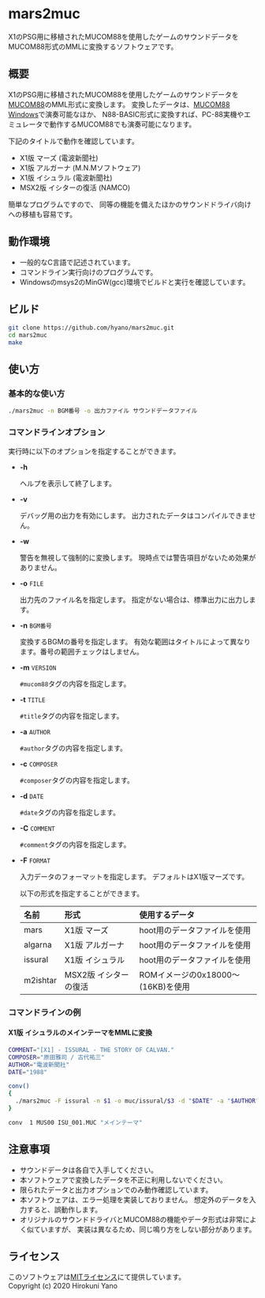 # mars2muc
X1のPSG用に移植されたMUCOM88を使用したゲームのサウンドデータをMUCOM88形式のMMLに変換するソフトウェアです。

## 概要
X1のPSG用に移植されたMUCOM88を使用したゲームのサウンドデータを
[MUCOM88](https://www.ancient.co.jp/~mucom88/)のMML形式に変換します。
変換したデータは、[MUCOM88 Windows](https://onitama.tv/mucom88/)で演奏可能なほか、
N88-BASIC形式に変換すれば、PC-88実機やエミュレータで動作するMUCOM88でも演奏可能になります。

下記のタイトルで動作を確認しています。
* X1版 マーズ (電波新聞社)
* X1版 アルガーナ (M.N.Mソフトウェア)
* X1版 イシュラル (電波新聞社)
* MSX2版 イシターの復活 (NAMCO)

簡単なプログラムですので、
同等の機能を備えたほかのサウンドドライバ向けへの移植も容易です。

## 動作環境
* 一般的なC言語で記述されています。
* コマンドライン実行向けのプログラムです。
* Windowsのmsys2のMinGW(gcc)環境でビルドと実行を確認しています。

## ビルド
```sh
git clone https://github.com/hyano/mars2muc.git
cd mars2muc
make
```

## 使い方
### 基本的な使い方
```sh
./mars2muc -n BGM番号 -o 出力ファイル サウンドデータファイル
```

### コマンドラインオプション
実行時に以下のオプションを指定することができます。

  * <b>-h</b>

    ヘルプを表示して終了します。

  * <b>-v</b>

    デバッグ用の出力を有効にします。
    出力されたデータはコンパイルできません。

  * <b>-w</b>

    警告を無視して強制的に変換します。
    現時点では警告項目がないため効果がありません。

  * <b>-o</b> `FILE`

    出力先のファイル名を指定します。
    指定がない場合は、標準出力に出力します。

  * <b>-n</b> `BGM番号`

    変換するBGMの番号を指定します。
    有効な範囲はタイトルによって異なります。番号の範囲チェックはしません。

  * <b>-m</b> `VERSION`

    `#mucom88`タグの内容を指定します。

  * <b>-t</b> `TITLE`

    `#title`タグの内容を指定します。

  * <b>-a</b> `AUTHOR`

    `#author`タグの内容を指定します。

  * <b>-c</b> `COMPOSER`

    `#composer`タグの内容を指定します。

  * <b>-d</b> `DATE`

    `#date`タグの内容を指定します。

  * <b>-C</b> `COMMENT`

    `#comment`タグの内容を指定します。

  * <b>-F</b> `FORMAT`

    入力データのフォーマットを指定します。
    デフォルトはX1版マーズです。

    以下の形式を指定することができます。

    | 名前     | 形式                    | 使用するデータ                     |
    |:---------|:------------------------|:-----------------------------------|
    | mars     | X1版 マーズ             | hoot用のデータファイルを使用       |
    | algarna  | X1版 アルガーナ         | hoot用のデータファイルを使用       |
    | issural  | X1版 イシュラル         | hoot用のデータファイルを使用       |
    | m2ishtar | MSX2版 イシターの復活   | ROMイメージの0x18000～(16KB)を使用 |

### コマンドラインの例
#### X1版 イシュラルのメインテーマをMMLに変換
```sh
COMMENT="[X1] - ISSURAL - THE STORY OF CALVAN."
COMPOSER="原田雅司 / 古代祐三"
AUTHOR="電波新聞社"
DATE="1988"

conv()
{
  ./mars2muc -F issural -n $1 -o muc/issural/$3 -d "$DATE" -a "$AUTHOR" -C "$COMMENT" -c "$COMPOSER" -t "$4" data/issural/$2
}

conv  1 MUS00 ISU_001.MUC "メインテーマ"
```

## 注意事項
* サウンドデータは各自で入手してください。
* 本ソフトウェアで変換したデータを不正に利用しないでください。
* 限られたデータと出力オプションでのみ動作確認しています。
* 本ソフトウェアは、エラー処理を実装しておりません。
  想定外のデータを入力すると、誤動作します。
* オリジナルのサウンドドライバとMUCOM88の機能やデータ形式は非常によく似ていますが、
  実装は異なるため、同じ鳴り方をしない部分があります。

## ライセンス
このソフトウェアは[MITライセンス](LICENSE)にて提供しています。  
Copyright (c) 2020 Hirokuni Yano
